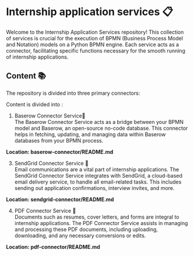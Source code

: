 # Internship application services 📋
Welcome to the Internship Application Services repository! This collection of services is crucial for the execution of BPMN (Business Process Model and Notation) models on a Python BPMN engine. Each service acts as a connector, facilitating specific functions necessary for the smooth running of internship applications.

## Content 📚
The repository is divided into three primary connectors:

Content is divided into :

1. Baserow Connector Service🔄  
The Baserow Connector Service acts as a bridge between your BPMN model and Baserow, an open-source no-code database. This connector helps in fetching, updating, and managing data within Baserow databases from your BPMN process.

<b>Location: baserow-connector/README.md</b>

3. SendGrid Connector Service 📧  
Email communications are a vital part of internship applications. The SendGrid Connector Service integrates with SendGrid, a cloud-based email delivery service, to handle all email-related tasks. This includes sending out application confirmations, interview invites, and more.

<b>Location: sendgrid-connector/README.md</b>

4. PDF Connector Service 📄  
Documents such as resumes, cover letters, and forms are integral to internship applications. The PDF Connector Service assists in managing and processing these PDF documents, including uploading, downloading, and any necessary conversions or edits.

<b>Location: pdf-connector/README.md</b>
